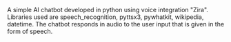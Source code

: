 A simple AI chatbot developed in python using voice integration "Zira".
Libraries used are speech_recognition, pyttsx3, pywhatkit, wikipedia, datetime.
The chatbot responds in audio to the user input that is given in the form of speech.
